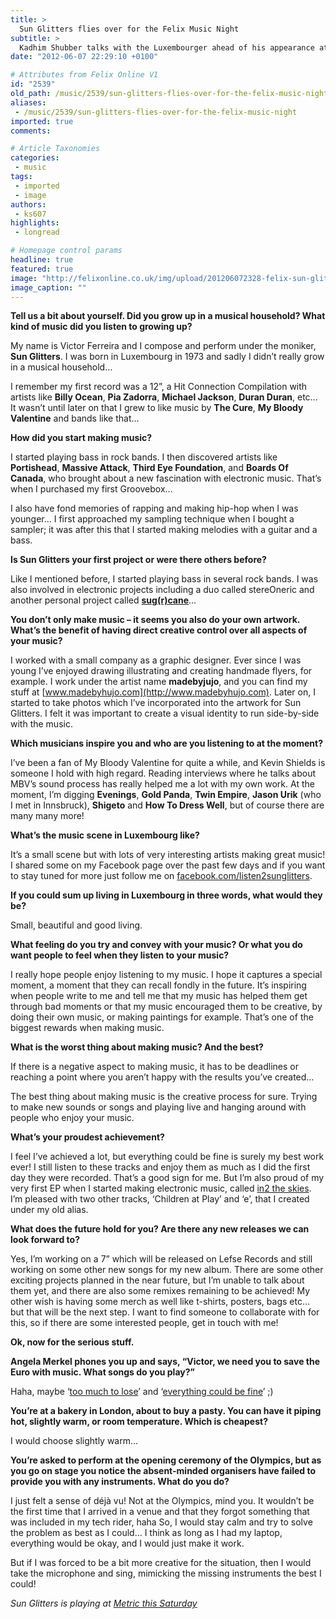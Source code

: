 ```yaml
---
title: >
  Sun Glitters flies over for the Felix Music Night
subtitle: >
  Kadhim Shubber talks with the Luxembourger ahead of his appearance at Diggidy Dawg this Saturday
date: "2012-06-07 22:29:10 +0100"

# Attributes from Felix Online V1
id: "2539"
old_path: /music/2539/sun-glitters-flies-over-for-the-felix-music-night
aliases:
 - /music/2539/sun-glitters-flies-over-for-the-felix-music-night
imported: true
comments:

# Article Taxonomies
categories:
 - music
tags:
 - imported
 - image
authors:
 - ks607
highlights:
 - longread

# Homepage control params
headline: true
featured: true
image: "http://felixonline.co.uk/img/upload/201206072328-felix-sun-glitters.jpeg"
image_caption: ""
---
```


__Tell us a bit about yourself. Did you grow up in a musical household? What kind of music did you listen to growing up?__

My name is Victor Ferreira and I compose and perform under the moniker, __Sun Glitters__. I was born in Luxembourg in 1973 and sadly I didn’t really grow in a musical household…

I remember my first record was a 12”, a Hit Connection Compilation with artists like __Billy Ocean__, __Pia Zadorra__, __Michael Jackson__, __Duran Duran__, etc… It wasn’t until later on that I grew to like music by __The Cure__, __My Bloody Valentine__ and bands like that...

__How did you start making music?__

I started playing bass in rock bands. I then discovered artists like __Portishead__, __Massive Attack__, __Third Eye Foundation__, and __Boards Of Canada__, who brought about a new fascination with electronic music. That’s when I purchased my first Groovebox…

I also have fond memories of rapping and making hip-hop when I was younger… I first approached my sampling technique when I bought a sampler; it was after this that I started making melodies with a guitar and a bass.

__Is Sun Glitters your first project or were there others before?__

Like I mentioned before, I started playing bass in several rock bands. I was also involved in electronic projects including a duo called stereOneric and another personal project called [__sug(r)cane__](http://sugrcane.bandcamp.com/)...

__You don’t only make music – it seems you also do your own artwork. What’s the benefit of having direct creative control over all aspects of your music?__

I worked with a small company as a graphic designer. Ever since I was young I’ve enjoyed drawing illustrating and creating handmade flyers, for example. I work under the artist name __madebyjujo__, and you can find my stuff at [www.madebyhujo.com](http://www.madebyhujo.com). Later on, I started to take photos which I’ve incorporated into the artwork for Sun Glitters. I felt it was important to create a visual identity to run side-by-side with the music.

__Which musicians inspire you and who are you listening to at the moment?__

I’ve been a fan of My Bloody Valentine for quite a while, and Kevin Shields is someone I hold with high regard. Reading interviews where he talks about MBV’s sound process has really helped me a lot with my own work. At the moment, I’m digging __Evenings__, __Gold Panda__, __Twin Empire__, __Jason Urik__ (who I met in Innsbruck), __Shigeto__ and __How To Dress Well__, but of course there are many many more!

__What’s the music scene in Luxembourg like?__

It’s a small scene but with lots of very interesting artists making great music! I shared some on my Facebook page over the past few days and if you want to stay tuned for more just follow me on [facebook.com/listen2sunglitters](http://facebook.com/listen2sunglitters).

__If you could sum up living in Luxembourg in three words, what would they be?__

Small, beautiful and good living.

__What feeling do you try and convey with your music? Or what you do want people to feel when they listen to your music?__

I really hope people enjoy listening to my music. I hope it captures a special moment, a moment that they can recall fondly in the future. It’s inspiring when people write to me and tell me that my music has helped them get through bad moments or that my music encouraged them to be creative, by doing their own music, or making paintings for example. That’s one of the biggest rewards when making music.

__What is the worst thing about making music? And the best?__

If there is a negative aspect to making music, it has to be deadlines or reaching a point where you aren’t happy with the results you’ve created…

The best thing about making music is the creative process for sure. Trying to make new sounds or songs and playing live and hanging around with people who enjoy your music.

__What’s your proudest achievement?__

I feel I’ve achieved a lot, but everything could be fine is surely my best work ever! I still listen to these tracks and enjoy them as much as I did the first day they were recorded. That’s a good sign for me. But I’m also proud of my very first EP when I started making electronic music, called [in2 the skies](http://sugrcane.bandcamp.com/album/in2-the-skies). I’m pleased with two other tracks, ‘Children at Play’ and ‘e’, that I created under my old alias.

__What does the future hold for you? Are there any new releases we can look forward to?__

Yes, I’m working on a 7” which will be released on Lefse Records and still working on some other new songs for my new album. There are some other exciting projects planned in the near future, but I’m unable to talk about them yet, and there are also some remixes remaining to be achieved!
 My other wish is having some merch as well like t-shirts, posters, bags etc… but that will be the next step. I want to find someone to collaborate with for this, so if there are some interested people, get in touch with me!

__Ok, now for the serious stuff.__

__Angela Merkel phones you up and says, “Victor, we need you to save the Euro with music. What songs do you play?”__

Haha, maybe ‘[too much to lose](http://www.youtube.com/watch?v=VaeuG7Fh5Dc)’ and ‘[everything could be fine](http://www.youtube.com/watch?v=ok0EElDvXYc)’ ;)

__You’re at a bakery in London, about to buy a pasty. You can have it piping hot, slightly warm, or room temperature. Which is cheapest?__

I would choose slightly warm...

__You’re asked to perform at the opening ceremony of the Olympics, but as you go on stage you notice the absent-minded organisers have failed to provide you with any instruments. What do you do?__

I just felt a sense of déjà vu! Not at the Olympics, mind you. It wouldn’t be the first time that I arrived in a venue and that they forgot something that was included in my tech rider, haha So, I would stay calm and try to solve the problem as best as I could… I think as long as I had my laptop, everything would be okay, and I would just make it work.

But if I was forced to be a bit more creative for the situation, then I would take the microphone and sing, mimicking the missing instruments the best I could!

_Sun Glitters is playing at [Metric this Saturday](https://www.facebook.com/events/190432867727729/)_
